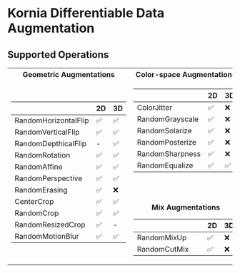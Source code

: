 # Kornia Differentiable Data Augmentation

## Supported Operations

<table>
<tr>
    <th>Geometric Augmentations</th>
    <th>Color-space Augmentations</th>
</tr>
<tr>
<td>

|  |     2D      |      3D      |
| ------------ | ----------- | ------------ |
| RandomHorizontalFlip | ✅ | ✅|
| RandomVerticalFlip | ✅ | ✅ |
| RandomDepthicalFlip | - | ✅ |
| RandomRotation | ✅ | ✅ |
| RandomAffine | ✅ | ✅ |
| RandomPerspective | ✅ | ✅ |
| RandomErasing | ✅ | ❌ |
| CenterCrop | ✅ | ✅ |
| RandomCrop | ✅ | ✅ |
| RandomResizedCrop | ✅ | - |
| RandomMotionBlur | ✅ | ✅ |

</td>
<td style="vertical-align:top;">

|  |     2D      |      3D      |
| ------------ | ----------- | ------------ |
| ColorJitter | ✅ | ❌ |
| RandomGrayscale | ✅ | ❌ |
| RandomSolarize | ✅ | ❌ |
| RandomPosterize | ✅ | ❌ |
| RandomSharpness | ✅ | ❌ |
| RandomEqualize | ✅ | ✅ |

<div style="text-align:center; padding-top:3.3em;">
    <b>Mix Augmentations</b>
</div>

|  |     2D      |      3D      |
| ------------ | ----------- | ------------ |
| RandomMixUp | ✅ | ❌ |
| RandomCutMix &nbsp; &nbsp;  &nbsp;  | ✅ | ❌ |
</td>
</tr>
</table>
